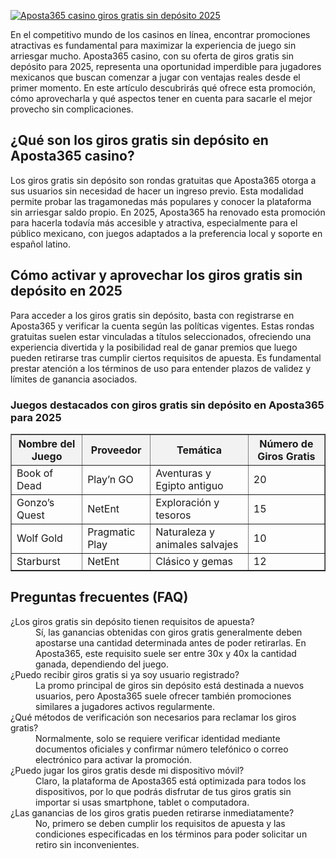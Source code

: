 [![Aposta365 casino giros gratis sin depósito 2025](https://123-caf.pages.dev/gitsignup.png)](https://vrmoo.ru/Bt82HjjY)

<div>     <p>En el competitivo mundo de los casinos en línea, encontrar promociones atractivas es fundamental para maximizar la experiencia de juego sin arriesgar mucho. Aposta365 casino, con su oferta de giros gratis sin depósito para 2025, representa una oportunidad imperdible para jugadores mexicanos que buscan comenzar a jugar con ventajas reales desde el primer momento. En este artículo descubrirás qué ofrece esta promoción, cómo aprovecharla y qué aspectos tener en cuenta para sacarle el mejor provecho sin complicaciones.</p>        <h2>¿Qué son los giros gratis sin depósito en Aposta365 casino?</h2>     <p>Los giros gratis sin depósito son rondas gratuitas que Aposta365 otorga a sus usuarios sin necesidad de hacer un ingreso previo. Esta modalidad permite probar las tragamonedas más populares y conocer la plataforma sin arriesgar saldo propio. En 2025, Aposta365 ha renovado esta promoción para hacerla todavía más accesible y atractiva, especialmente para el público mexicano, con juegos adaptados a la preferencia local y soporte en español latino.</p>        <h2>Cómo activar y aprovechar los giros gratis sin depósito en 2025</h2>     <p>Para acceder a los giros gratis sin depósito, basta con registrarse en Aposta365 y verificar la cuenta según las políticas vigentes. Estas rondas gratuitas suelen estar vinculadas a títulos seleccionados, ofreciendo una experiencia divertida y la posibilidad real de ganar premios que luego pueden retirarse tras cumplir ciertos requisitos de apuesta. Es fundamental prestar atención a los términos de uso para entender plazos de validez y límites de ganancia asociados.</p>        <h3>Juegos destacados con giros gratis sin depósito en Aposta365 para 2025</h3>        <table border="1" cellpadding="8" cellspacing="0" style="border-collapse: collapse; width: 100%; max-width: 600px;">       <thead>         <tr style="background-color: #f2f2f2;">           <th>Nombre del Juego</th>           <th>Proveedor</th>           <th>Temática</th>           <th>Número de Giros Gratis</th>         </tr>       </thead>       <tbody>         <tr>           <td>Book of Dead</td>           <td>Play’n GO</td>           <td>Aventuras y Egipto antiguo</td>           <td>20</td>         </tr>         <tr>           <td>Gonzo’s Quest</td>           <td>NetEnt</td>           <td>Exploración y tesoros</td>           <td>15</td>         </tr>         <tr>           <td>Wolf Gold</td>           <td>Pragmatic Play</td>           <td>Naturaleza y animales salvajes</td>           <td>10</td>         </tr>         <tr>           <td>Starburst</td>           <td>NetEnt</td>           <td>Clásico y gemas</td>           <td>12</td>         </tr>       </tbody>     </table>        <h2>Preguntas frecuentes (FAQ)</h2>     <dl>       <dt>¿Los giros gratis sin depósito tienen requisitos de apuesta?</dt>       <dd>Sí, las ganancias obtenidas con giros gratis generalmente deben apostarse una cantidad determinada antes de poder retirarlas. En Aposta365, este requisito suele ser entre 30x y 40x la cantidad ganada, dependiendo del juego.</dd>          <dt>¿Puedo recibir giros gratis si ya soy usuario registrado?</dt>       <dd>La promo principal de giros sin depósito está destinada a nuevos usuarios, pero Aposta365 suele ofrecer también promociones similares a jugadores activos regularmente.</dd>          <dt>¿Qué métodos de verificación son necesarios para reclamar los giros gratis?</dt>       <dd>Normalmente, solo se requiere verificar identidad mediante documentos oficiales y confirmar número telefónico o correo electrónico para activar la promoción.</dd>          <dt>¿Puedo jugar los giros gratis desde mi dispositivo móvil?</dt>       <dd>Claro, la plataforma de Aposta365 está optimizada para todos los dispositivos, por lo que podrás disfrutar de tus giros gratis sin importar si usas smartphone, tablet o computadora.</dd>          <dt>¿Las ganancias de los giros gratis pueden retirarse inmediatamente?</dt>       <dd>No, primero se deben cumplir los requisitos de apuesta y las condiciones especificadas en los términos para poder solicitar un retiro sin inconvenientes.</dd>     </dl>   </div>